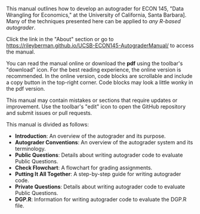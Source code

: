 This manual outlines how to develop an autograder for ECON 145, "Data Wrangling for Economics," at the University of California, Santa Barbara]. Many of the techniques presented here can be applied to *any R-based autograder*.

Click the link in the "About" section or go to https://rileyberman.github.io/UCSB-ECON145-AutograderManual/ to access the manual. 

You can read the manual online or download the **pdf** using the toolbar's "download" icon. For the best reading experience, the online version is recommended. In the online version, code blocks are scrollable and include a copy button in the top-right corner. Code blocks may look a little wonky in the pdf version. 

This manual may contain mistakes or sections that require updates or improvement. Use the toolbar's "edit" icon to open the GitHub repository and submit issues or pull requests. 

This manual is divided as follows: 

- **Introduction**: An overview of the autograder and its purpose.
- **Autograder Conventions**: An overview of the autograder system and its terminology. 
- **Public Questions**: Details about writing autograder code to evaluate Public Questions. 
- **Check Flowchart**: A flowchart for grading assignments.
- **Putting It All Together**: A step-by-step guide for writing autograder code.
- **Private Questions**: Details about writing autograder code to evaluate Public Questions. 
- **DGP.R**: Information for writing autograder code to evaluate the DGP.R file.